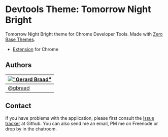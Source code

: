 Devtools Theme: Tomorrow Night Bright
=====================================

Tomorrow Night Bright theme for Chrome Developer Tools.
Made with [Zero Base Themes](https://github.com/mauricecruz/zero-base-themes).


* [Extension](https://chrome.google.com/webstore/detail/idpgmdicmomnckcoblacfggohfogaplj?utm_source=chrome-ntp-icon "Chrome extension") for Chrome


Authors
-------

| [!["Gerard Braad"](http://gravatar.com/avatar/e466994eea3c2a1672564e45aca844d0.png?s=60)](http://gbraad.nl "Gerard Braad <me@gbraad.nl>") |
|---|
| [@gbraad](https://twitter.com/gbraad)  |


Contact
-------
If you have problems with the application, please first consult the
[Issue tracker](https://github.com/gbraad/chrome-devtools-tomorrow-night-bright-theme/issues "Issue tracker")
at Github. You can also send me an email, PM me on Freenode or drop by in the chatroom.
